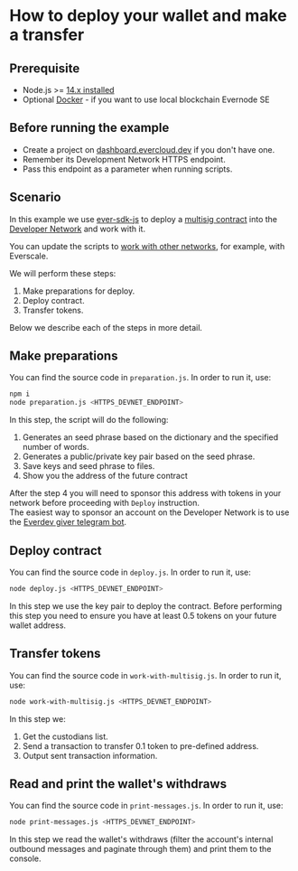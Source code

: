 # How to deploy your wallet and make a transfer

## Prerequisite

* Node.js >= [14.x installed](https://nodejs.org)
* Optional [Docker](https://docs.docker.com/desktop/#download-and-install) - if you want to use local blockchain Evernode SE

## Before running the example

-   Create a project on [dashboard.evercloud.dev](https://dashboard.evercloud.dev) if you don't have one.
-   Remember its Development Network HTTPS endpoint.
-   Pass this endpoint as a parameter when running scripts.

## Scenario

In this example we use [ever-sdk-js](https://github.com/tonlabs/ever-sdk-js) to deploy a [multisig contract](https://github.com/tonlabs/ton-labs-contracts/blob/master/solidity/safemultisig/) into the [Developer Network](https://net.ton.live/) and work with it.

You can update the scripts to [work with other networks](https://docs.evercloud.dev/reference/graphql-api/networks), for example, with Everscale.

We will perform these steps:

1. Make preparations for deploy.
2. Deploy contract.
3. Transfer tokens.

Below we describe each of the steps in more detail.

## Make preparations

You can find the source code in `preparation.js`. In order to run it, use:

```sh
npm i
node preparation.js <HTTPS_DEVNET_ENDPOINT>
```

In this step, the script will do the following:

1. Generates an seed phrase based on the dictionary and the specified number of words.
2. Generates a public/private key pair based on the seed phrase.
3. Save keys and seed phrase to files.
4. Show you the address of the future contract


After the step 4 you will need to sponsor this address with tokens in your network before proceeding with `Deploy` instruction.\
The easiest way to sponsor an account on the Developer Network is to use the [Everdev giver telegram bot](https://t.me/everdev_giver_bot).

## Deploy contract

You can find the source code in `deploy.js`. In order to run it, use:
                                         
```sh
node deploy.js <HTTPS_DEVNET_ENDPOINT>
```

In this step we use the key pair to deploy the contract. Before performing this step you need to ensure you have
at least 0.5 tokens on your future wallet address.

## Transfer tokens

You can find the source code in `work-with-multisig.js`. In order to run it, use:
                                                     
```sh
node work-with-multisig.js <HTTPS_DEVNET_ENDPOINT>
```

In this step we:

1. Get the custodians list.
2. Send a transaction to transfer 0.1 token to pre-defined address.
3. Output sent transaction information.

## Read and print the wallet's withdraws

You can find the source code in `print-messages.js`. In order to run it, use:
                                                     
```sh
node print-messages.js <HTTPS_DEVNET_ENDPOINT>
```

In this step we read the wallet's withdraws (filter the account's internal outbound messages and paginate through them) and print them to the console.
